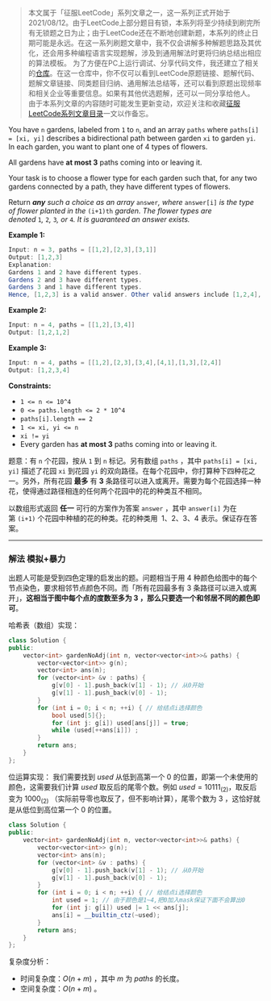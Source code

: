 > 本文属于「征服LeetCode」系列文章之一，这一系列正式开始于2021/08/12。由于LeetCode上部分题目有锁，本系列将至少持续到刷完所有无锁题之日为止；由于LeetCode还在不断地创建新题，本系列的终止日期可能是永远。在这一系列刷题文章中，我不仅会讲解多种解题思路及其优化，还会用多种编程语言实现题解，涉及到通用解法时更将归纳总结出相应的算法模板。
> <b></b>
> 为了方便在PC上运行调试、分享代码文件，我还建立了相关的[仓库](https://github.com/memcpy0/LeetCode-Conquest)。在这一仓库中，你不仅可以看到LeetCode原题链接、题解代码、题解文章链接、同类题目归纳、通用解法总结等，还可以看到原题出现频率和相关企业等重要信息。如果有其他优选题解，还可以一同分享给他人。
> <b></b>
> 由于本系列文章的内容随时可能发生更新变动，欢迎关注和收藏[征服LeetCode系列文章目录](https://memcpy0.blog.csdn.net/article/details/119656559)一文以作备忘。

You have `n` gardens, labeled from `1` to `n`, and an array `paths` where `paths[i] = [xi, yi]` describes a bidirectional path between garden `xi` to garden `yi`. In each garden, you want to plant one of 4 types of flowers.

All gardens have **at most 3** paths coming into or leaving it.

Your task is to choose a flower type for each garden such that, for any two gardens connected by a path, they have different types of flowers.

Return _**any** such a choice as an array_ `answer`_, where_ `answer[i]` _is the type of flower planted in the_ `(i+1)th` _garden. The flower types are denoted_ `1`_,_ `2`_,_ `3`_, or_ `4`_. It is guaranteed an answer exists._

**Example 1:**
```java
Input: n = 3, paths = [[1,2],[2,3],[3,1]]
Output: [1,2,3]
Explanation:
Gardens 1 and 2 have different types.
Gardens 2 and 3 have different types.
Gardens 3 and 1 have different types.
Hence, [1,2,3] is a valid answer. Other valid answers include [1,2,4], [1,4,2], and [3,2,1].
```
**Example 2:**
```java
Input: n = 4, paths = [[1,2],[3,4]]
Output: [1,2,1,2]
```
**Example 3:**
```java
Input: n = 4, paths = [[1,2],[2,3],[3,4],[4,1],[1,3],[2,4]]
Output: [1,2,3,4]
```
**Constraints:**
-   `1 <= n <= 10^4`
-   `0 <= paths.length <= 2 * 10^4`
-   `paths[i].length == 2`
-   `1 <= xi, yi <= n`
-   `xi != yi`
-   Every garden has **at most 3** paths coming into or leaving it.

题意：有 `n` 个花园，按从 `1` 到 `n` 标记。另有数组 `paths` ，其中 `paths[i] = [xi, yi]` 描述了花园 `xi` 到花园 `yi` 的双向路径。在每个花园中，你打算种下四种花之一。另外，所有花园 **最多** 有 **3** 条路径可以进入或离开。需要为每个花园选择一种花，使得通过路径相连的任何两个花园中的花的种类互不相同。

以数组形式返回 **任一** 可行的方案作为答案 `answer` ，其中 `answer[i]` 为在第 `(i+1)` 个花园中种植的花的种类。花的种类用  1、2、3、4 表示。保证存在答案。

---
### 解法 模拟+暴力
出题人可能是受到四色定理的启发出的题。问题相当于用 $4$ 种颜色给图中的每个节点染色，要求相邻节点颜色不同。而「所有花园最多有 $3$ 条路径可以进入或离开」，**这相当于图中每个点的度数至多为 $3$ ，那么只要选一个和邻居不同的颜色即可**。

哈希表（数组）实现：
```cpp
class Solution { 
public:
    vector<int> gardenNoAdj(int n, vector<vector<int>>& paths) {
        vector<vector<int>> g(n);
        vector<int> ans(n);
        for (vector<int> &v : paths) {
            g[v[0] - 1].push_back(v[1] - 1); // 从0开始
            g[v[1] - 1].push_back(v[0] - 1);
        } 
        for (int i = 0; i < n; ++i) { // 给结点i选择颜色
            bool used[5]{};
            for (int j: g[i]) used[ans[j]] = true;
            while (used[++ans[i]]) ;
        }
        return ans;
    }
}; 
``` 
位运算实现： 我们需要找到 $used$ 从低到高第一个 $0$ 的位置，即第一个未使用的颜色，这需要我们计算 $used$ 取反后的尾零个数。例如 $\textit{used}=10111_{(2)}$ ​，取反后变为 $1000_{(2)}$ （实际前导零也取反了，但不影响计算），尾零个数为 $3$ ，这恰好就是从低位到高位第一个 $0$ 的位置。 
```cpp
class Solution { 
public:
    vector<int> gardenNoAdj(int n, vector<vector<int>>& paths) {
        vector<vector<int>> g(n);
        vector<int> ans(n);
        for (vector<int> &v : paths) {
            g[v[0] - 1].push_back(v[1] - 1); // 从0开始
            g[v[1] - 1].push_back(v[0] - 1);
        } 
        for (int i = 0; i < n; ++i) { // 给结点i选择颜色
            int used = 1; // 由于颜色是1~4,把0加入mask保证下面不会算出0
            for (int j: g[i]) used |= 1 << ans[j];
            ans[i] = __builtin_ctz(~used);
        }
        return ans;
    }
}; 
```
复杂度分析：
- 时间复杂度：$O(n+m)$ ，其中 $m$ 为 $paths$ 的长度。
- 空间复杂度：$O(n+m)$ 。
